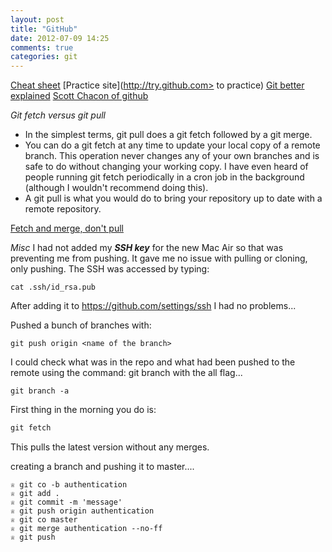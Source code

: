 ```yaml
---
layout: post
title: "GitHub"
date: 2012-07-09 14:25
comments: true
categories: git
---
```



[Cheat sheet](http://rogerdudler.github.com/git-guide/)
[Practice site](http://try.github.com> to practice)
[Git better explained](http://betterexplained.com/articles/aha-moments-when-learning-git/)
[Scott Chacon of github](http://www.youtube.com/watch?v=ZDR433b0HJY)

*Git fetch versus git pull*
 - In the simplest terms, git pull does a git fetch followed by a git merge.
 - You can do a git fetch at any time to update your local copy of a remote branch. This operation never changes any of your own branches and is safe to do without changing your working copy. I have even heard of people running git fetch periodically in a cron job in the background (although I wouldn't recommend doing this).
 - A git pull is what you would do to bring your repository up to date with a remote repository.
 
[Fetch and merge, don't pull](http://longair.net/blog/2009/04/16/git-fetch-and-merge/)

*Misc*
I had not added my ***SSH key*** for the new Mac Air so that was preventing me from pushing. It gave me no issue with pulling or cloning, only pushing. The SSH was accessed by typing:
```
cat .ssh/id_rsa.pub
```
After adding it to <https://github.com/settings/ssh> I had no problems...

Pushed a bunch of branches with:
```
git push origin <name of the branch>
```
I could check what was in the repo and what had been pushed to the remote using the command: git branch with the all flag...
```
git branch -a
```


First thing in the morning you do is:
```ruby
git fetch
```
This pulls the latest version without any merges.

creating a branch and pushing it to master....
```
♕ git co -b authentication
♕ git add .
♕ git commit -m 'message'
♕ git push origin authentication
♕ git co master
♕ git merge authentication --no-ff
♕ git push
```


